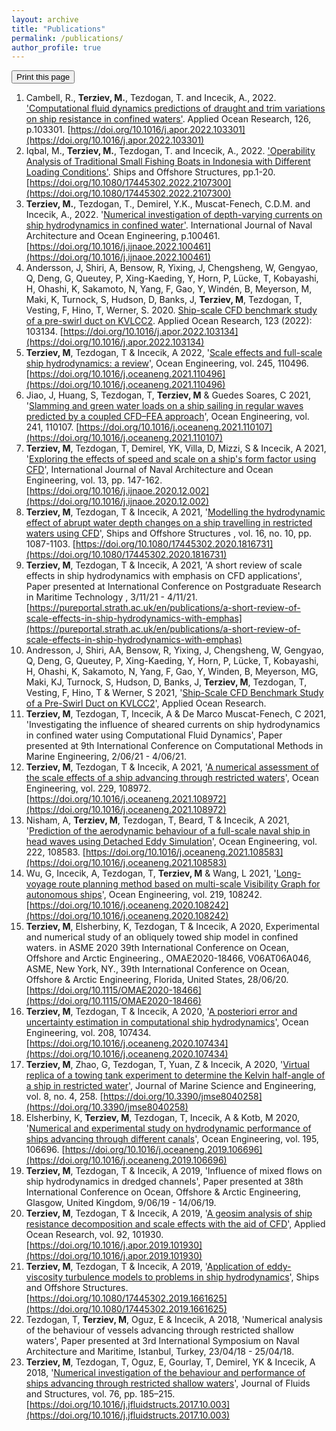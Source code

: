 ```yaml
---
layout: archive
title: "Publications"
permalink: /publications/
author_profile: true
---
```

<div class="text-right">
<input type="button" value="Print this page" onClick="window.print()">
</div>

1.  Cambell, R., **Terziev, M.**, Tezdogan, T. and Incecik, A., 2022. ['Computational fluid dynamics predictions of draught and trim variations on ship resistance in confined waters'](/publication/trim-draft-changes-2022). Applied Ocean Research, 126, p.103301. [https://doi.org/10.1016/j.apor.2022.103301](https://doi.org/10.1016/j.apor.2022.103301)
2.  Iqbal, M., **Terziev, M.**, Tezdogan, T. and Incecik, A., 2022. ['Operability Analysis of Traditional Small Fishing Boats in Indonesia with Different Loading Conditions'](/publication/operability-assessment-small-fishing-boats). Ships and Offshore Structures, pp.1-20. [https://doi.org/10.1080/17445302.2022.2107300](https://doi.org/10.1080/17445302.2022.2107300)
3.  **Terziev, M.**, Tezdogan, T., Demirel, Y.K., Muscat-Fenech, C.D.M. and Incecik, A., 2022. '[Numerical investigation of depth-varying currents on ship hydrodynamics in confined water'](/publication/2022-sheared-currents). International Journal of Naval Architecture and Ocean Engineering, p.100461. [https://doi.org/10.1016/j.ijnaoe.2022.100461](https://doi.org/10.1016/j.ijnaoe.2022.100461)
4.  Andersson, J, Shiri, A, Bensow, R, Yixing, J, Chengsheng, W, Gengyao, Q, Deng, G, Queutey, P, Xing-Kaeding, Y, Horn, P, Lücke, T, Kobayashi, H, Ohashi, K, Sakamoto, N, Yang, F, Gao, Y, Windén, B, Meyerson, M, Maki, K, Turnock, S, Hudson, D, Banks, J, **Terziev, M**, Tezdogan, T, Vesting, F, Hino, T, Werner, S. 2020. [Ship-scale CFD benchmark study of a pre-swirl duct on KVLCC2](/publication/Pre-Swirl-duct-paper). Applied Ocean Research,  123 (2022): 103134. [https://doi.org/10.1016/j.apor.2022.103134](https://doi.org/10.1016/j.apor.2022.103134)
5.  **Terziev, M**, Tezdogan, T & Incecik, A 2022, '[Scale effects and full-scale ship hydrodynamics: a review](/publication/review-paper-scale-effects)', Ocean Engineering, vol. 245, 110496. [https://doi.org/10.1016/j.oceaneng.2021.110496](https://doi.org/10.1016/j.oceaneng.2021.110496)
6. Jiao, J, Huang, S, Tezdogan, T, **Terziev, M** & Guedes Soares, C 2021, '[Slamming and green water loads on a ship sailing in regular waves predicted by a coupled CFD–FEA approach](/publication/CFD-FEA-jiao)', Ocean Engineering, vol. 241, 110107. [https://doi.org/10.1016/j.oceaneng.2021.110107](https://doi.org/10.1016/j.oceaneng.2021.110107)
7. **Terziev, M**, Tezdogan, T, Demirel, YK, Villa, D, Mizzi, S & Incecik, A 2021, '[Exploring the effects of speed and scale on a ship's form factor using CFD](/publication/2021-venture-scale-effects)', International Journal of Naval Architecture and Ocean Engineering, vol. 13, pp. 147-162. [https://doi.org/10.1016/j.ijnaoe.2020.12.002](https://doi.org/10.1016/j.ijnaoe.2020.12.002)
8. **Terziev, M**, Tezdogan, T & Incecik, A 2021, '[Modelling the hydrodynamic effect of abrupt water depth changes on a ship travelling in restricted waters using CFD](/publication/abrupt-water-depth-changes)', Ships and Offshore Structures , vol. 16, no. 10, pp. 1087-1103. [https://doi.org/10.1080/17445302.2020.1816731](https://doi.org/10.1080/17445302.2020.1816731)
9. **Terziev, M**, Tezdogan, T & Incecik, A 2021, 'A short review of scale effects in ship hydrodynamics with emphasis on CFD applications', Paper presented at International Conference on Postgraduate Research in Maritime Technology , 3/11/21 - 4/11/21. [https://pureportal.strath.ac.uk/en/publications/a-short-review-of-scale-effects-in-ship-hydrodynamics-with-emphas](https://pureportal.strath.ac.uk/en/publications/a-short-review-of-scale-effects-in-ship-hydrodynamics-with-emphas)
10. Andresson, J, Shiri, AA, Bensow, R, Yixing, J, Chengsheng, W, Gengyao, Q, Deng, G, Queutey, P, Xing-Kaeding, Y, Horn, P, Lücke, T, Kobayashi, H, Ohashi, K, Sakamoto, N, Yang, F, Gao, Y, Winden, B, Meyerson, MG, Maki, KJ, Turnock, S, Hudson, D, Banks, J, **Terziev, M**, Tezdogan, T, Vesting, F, Hino, T & Werner, S 2021, '[Ship-Scale CFD Benchmark Study of a Pre-Swirl Duct on KVLCC2](/publication/Pre-Swirl-duct-paper)', Applied Ocean Research.
12. **Terziev, M**, Tezdogan, T, Incecik, A & De Marco Muscat-Fenech, C 2021, 'Investigating the influence of sheared currents on ship hydrodynamics in confined water using Computational Fluid Dynamics', Paper presented at 9th International Conference on Computational Methods in Marine Engineering, 2/06/21 - 4/06/21.
13. **Terziev, M**, Tezdogan, T & Incecik, A 2021, '[A numerical assessment of the scale effects of a ship advancing through restricted waters](/publication/shallow-water-scale-effects)', Ocean Engineering, vol. 229, 108972. [https://doi.org/10.1016/j.oceaneng.2021.108972](https://doi.org/10.1016/j.oceaneng.2021.108972)
14. Nisham, A, **Terziev, M**, Tezdogan, T, Beard, T & Incecik, A 2021, '[Prediction of the aerodynamic behaviour of a full-scale naval ship in head waves using Detached Eddy Simulation](/publication/2021-aerohydrodynamics-full-scale)', Ocean Engineering, vol. 222, 108583. [https://doi.org/10.1016/j.oceaneng.2021.108583](https://doi.org/10.1016/j.oceaneng.2021.108583)
15. Wu, G, Incecik, A, Tezdogan, T, **Terziev, M** & Wang, L 2021, '[Long-voyage route planning method based on multi-scale Visibility Graph for autonomous ships](/publication/2021-visibility-graph)', Ocean Engineering, vol. 219, 108242. [https://doi.org/10.1016/j.oceaneng.2020.108242](https://doi.org/10.1016/j.oceaneng.2020.108242)
16. **Terziev, M**, Elsherbiny, K, Tezdogan, T & Incecik, A 2020, Experimental and numerical study of an obliquely towed ship model in confined waters. in ASME 2020 39th International Conference on Ocean, Offshore and Arctic Engineering., OMAE2020-18466, V06AT06A046, ASME, New York, NY., 39th International Conference on Ocean, Offshore & Arctic Engineering, Florida, United States, 28/06/20. [https://doi.org/10.1115/OMAE2020-18466](https://doi.org/10.1115/OMAE2020-18466)
17. **Terziev, M**, Tezdogan, T & Incecik, A 2020, '[A posteriori error and uncertainty estimation in computational ship hydrodynamics](/publication/2020-aposteriori-paper)', Ocean Engineering, vol. 208, 107434. [https://doi.org/10.1016/j.oceaneng.2020.107434](https://doi.org/10.1016/j.oceaneng.2020.107434)
18. **Terziev, M**, Zhao, G, Tezdogan, T, Yuan, Z & Incecik, A 2020, '[Virtual replica of a towing tank experiment to determine the Kelvin half-angle of a ship in restricted water](/publication/2020-gallilean-invariant)', Journal of Marine Science and Engineering, vol. 8, no. 4, 258. [https://doi.org/10.3390/jmse8040258](https://doi.org/10.3390/jmse8040258)
19. Elsherbiny, K, **Terziev, M**, Tezdogan, T, Incecik, A & Kotb, M 2020, '[Numerical and experimental study on hydrodynamic performance of ships advancing through different canals](/publication/2020-diff-canals-wkh)', Ocean Engineering, vol. 195, 106696. [https://doi.org/10.1016/j.oceaneng.2019.106696](https://doi.org/10.1016/j.oceaneng.2019.106696)
20. **Terziev, M**, Tezdogan, T & Incecik, A 2019, 'Influence of mixed flows on ship hydrodynamics in dredged channels', Paper presented at 38th International Conference on Ocean, Offshore & Arctic Engineering, Glasgow, United Kingdom, 9/06/19 - 14/06/19.
21. **Terziev, M**, Tezdogan, T & Incecik, A 2019, '[A geosim analysis of ship resistance decomposition and scale effects with the aid of CFD](/publication/2019-geosim-analysis)', Applied Ocean Research, vol. 92, 101930. [https://doi.org/10.1016/j.apor.2019.101930](https://doi.org/10.1016/j.apor.2019.101930)
22. **Terziev, M**, Tezdogan, T & Incecik, A 2019, '[Application of eddy-viscosity turbulence models to problems in ship hydrodynamics](/publication/2019-eddy-visc)', Ships and Offshore Structures. [https://doi.org/10.1080/17445302.2019.1661625](https://doi.org/10.1080/17445302.2019.1661625)
23. Tezdogan, T, **Terziev, M**, Oguz, E & Incecik, A 2018, 'Numerical analysis of the behaviour of vessels advancing through restricted shallow waters', Paper presented at 3rd International Symposium on Naval Architecture and Maritime, Istanbul, Turkey, 23/04/18 - 25/04/18.
24. **Terziev, M**, Tezdogan, T, Oguz, E, Gourlay, T, Demirel, YK & Incecik, A 2018, '[Numerical investigation of the behaviour and performance of ships advancing through restricted shallow waters](/publication/2018-dredged-channels-paper)', Journal of Fluids and Structures, vol. 76, pp. 185–215. [https://doi.org/10.1016/j.jfluidstructs.2017.10.003](https://doi.org/10.1016/j.jfluidstructs.2017.10.003)

